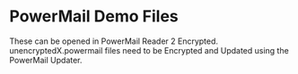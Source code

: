 # PowerMail Demo Files
These can be opened in PowerMail Reader 2 Encrypted. unencryptedX.powermail files need to be Encrypted and Updated using the PowerMail Updater.
